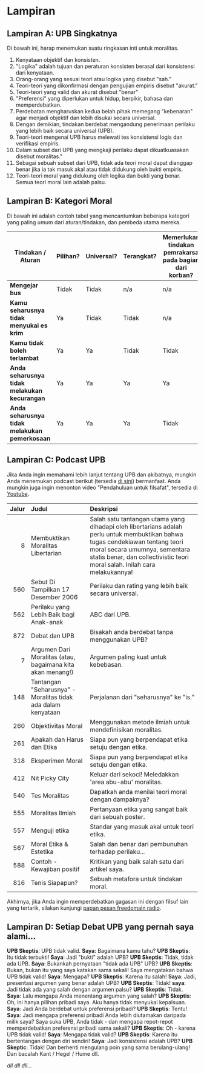 # Lampiran

## Lampiran A: UPB Singkatnya

Di bawah ini, harap menemukan suatu ringkasan inti untuk moralitas.

1. Kenyataan objektif dan konsisten.
2. "Logika" adalah tujuan dan peraturan konsisten berasal dari konsistensi dari kenyataan.
3. Orang-orang yang sesuai teori atau logika yang disebut "sah."
4. Teori-teori yang dikonfirmasi dengan pengujian empiris disebut "akurat."
5. Teori-teori yang valid dan akurat disebut "benar"
6. "Preferensi" yang diperlukan untuk hidup, berpikir, bahasa dan memperdebatkan.
7. Perdebatan mengharuskan kedua belah pihak memegang "kebenaran" agar menjadi objektif dan lebih disukai secara universal.
8. Dengan demikian, tindakan berdebat mengandung penerimaan perilaku yang lebih baik secara universal (UPB).
9. Teori-teori mengenai UPB harus melewati tes konsistensi logis dan verifikasi empiris.
10. Dalam subset dari UPB yang mengkaji perilaku dapat dikuatkuasakan disebut moralitas."
11. Sebagai sebuah subset dari UPB, tidak ada teori moral dapat dianggap benar jika ia tak masuk akal atau tidak didukung oleh bukti empiris.
12. Teori-teori moral yang didukung oleh logika dan bukti yang benar. Semua teori moral lain adalah palsu.

## Lampiran B: Kategori Moral

Di bawah ini adalah contoh tabel yang mencantumkan beberapa kategori yang paling umum dari aturan/tindakan, dan pembeda utama mereka.

| Tindakan / Aturan                               | Pilihan? | Universal? | Terangkat? | Memerlukan tindakan pemrakarsa pada bagian dari korban? | Dapatkah pelanggar dihindari? | Kategori Moral           |
| ----------------------------------------------- | -------- | ---------- | ---------- | ------------------------------------------------------- | ----------------------------- | ------------------------ |
| **Mengejar bus**                                | Tidak    | Tidak      | n/a        | n/a                                                     | n/a                           | Netral                   |
| **Kamu seharusnya tidak menyukai es krim**      | Ya       | Tidak      | Tidak      | n/a                                                     | n/a                           | Netral (pilihan pribadi) |
| **Kamu tidak boleh terlambat**                  | Ya       | Ya         | Tidak      | Tidak                                                   | Ya                            | APA                      |
| **Anda seharusnya tidak melakukan kecurangan**  | Ya       | Ya         | Ya         | Ya                                                      | Ya                            | Baik                     |
| **Anda seharusnya tidak melakukan pemerkosaan** | Ya       | Ya         | Ya         | Tidak                                                   | Tidak                         | Baik                     |

## Lampiran C: Podcast UPB

Jika Anda ingin memahami lebih lanjut tentang UPB dan akibatnya, mungkin Anda menemukan podcast berikut (tersedia [di sini](www.freedomainradio.com)) bermanfaat. Anda mungkin juga ingin menonton video "Pendahuluan untuk filsafat", tersedia di [Youtube](www.youtube.com/freedomainradio).

| Jalur | Judul                                                        | Deskripsi                                                                                                                                                                                                                                     |
| -----:|:------------------------------------------------------------ |:--------------------------------------------------------------------------------------------------------------------------------------------------------------------------------------------------------------------------------------------- |
|     8 | Membuktikan Moralitas Libertarian                            | Salah satu tantangan utama yang dihadapi oleh libertarians adalah perlu untuk membuktikan bahwa tugas cendekiawan tentang teori moral secara umumnya, sementara statis benar, dan collectivistic teori moral salah. Inilah cara melakukannya! |
|   560 | Sebut Di Tampilkan 17 Desember 2006                          | Perilaku dan rating yang lebih baik secara universal.                                                                                                                                                                                         |
|   562 | Perilaku yang Lebih Baik bagi Anak-anak                      | ABC dari UPB.                                                                                                                                                                                                                                 |
|   872 | Debat dan UPB                                                | Bisakah anda berdebat tanpa menggunakan UPB?                                                                                                                                                                                                  |
|     7 | Argumen Dari Moralitas (atau, bagaimana kita akan menang!)   | Argumen paling kuat untuk kebebasan.                                                                                                                                                                                                          |
|   148 | Tantangan "Seharusnya" - Moralitas tidak ada dalam kenyataan | Perjalanan dari "seharusnya" ke "is."                                                                                                                                                                                                         |
|   260 | Objektivitas Moral                                           | Menggunakan metode ilmiah untuk mendefinisikan moralitas.                                                                                                                                                                                     |
|   261 | Apakah dan Harus dan Etika                                   | Siapa pun yang berpendapat etika setuju dengan etika.                                                                                                                                                                                         |
|   318 | Eksperimen Moral                                             | Siapa pun yang berpendapat etika setuju dengan etika.                                                                                                                                                                                         |
|   412 | Nit Picky City                                               | Keluar dari sekoci! Meledakkan 'area abu-abu' moralitas.                                                                                                                                                                                      |
|   540 | Tes Moralitas                                                | Dapatkah anda menilai teori moral dengan dampaknya?                                                                                                                                                                                           |
|   555 | Moralitas Ilmiah                                             | Pertanyaan etika yang sangat baik dari sebuah poster.                                                                                                                                                                                         |
|   557 | Menguji etika                                                | Standar yang masuk akal untuk teori etika.                                                                                                                                                                                                    |
|   567 | Moral Etika & Estetika                                       | Salah dan benar dari pembunuhan terhadap perilaku...                                                                                                                                                                                          |
|   588 | Contoh - Kewajiban positif                                   | Kritikan yang baik salah satu dari artikel saya.                                                                                                                                                                                              |
|   816 | Tenis Siapapun?                                              | Sebuah metafora untuk tindakan moral.                                                                                                                                                                                                         |

Akhirnya, jika Anda ingin memperdebatkan gagasan ini dengan filsuf lain yang tertarik, silakan kunjungi [papan pesan freedomain radio](www.freedomainradio.com/board).

## Lampiran D: Setiap Debat UPB yang pernah saya alami...

**UPB Skeptis**: UPB tidak valid. **Saya**: Bagaimana kamu tahu? **UPB Skeptis**: Itu tidak terbukti! **Saya**: Jadi "bukti" adalah UPB? **UPB Skeptis**: Tidak, tidak ada UPB. **Saya**: Bukankah pernyataan "tidak ada UPB" UPB? **UPB Skeptis**: Bukan, bukan itu yang saya katakan sama sekali! Saya mengatakan bahwa UPB tidak valid! **Saya**: Mengapa? **UPB Skeptis**: Karena itu salah! **Saya**: Jadi, presentasi argumen yang benar adalah UPB? **UPB Skeptis**: Tidak! **saya**: Jadi tidak ada yang salah dengan argumen palsu? **UPB Skeptis**: Tidak. **Saya**: Lalu mengapa Anda menentang argumen yang salah? **UPB Skeptis**: Oh, ini hanya pilihan pribadi saya. Aku hanya tidak menyukai kepalsuan. **Saya**: Jadi Anda berdebat untuk preferensi pribadi? **UPB Skeptis**: Tentu! **Saya**: Jadi mengapa preferensi pribadi Anda lebih diutamakan daripada milik saya? Saya suka UPB, Anda tidak - dan mengapa repot-repot memperdebatkan preferensi pribadi sama sekali? **UPB Skeptis**: Oh - karena UPB tidak valid! **Saya**: Mengapa tidak valid? **UPB Skeptis**: Karena itu bertentangan dengan diri sendiri! **Saya**: Jadi konsistensi adalah UPB? **UPB Skeptic**: Tidak! Dan berhenti mengulang poin yang sama berulang-ulang! Dan bacalah Kant / Hegel / Hume dll.

*dll dll dll...*